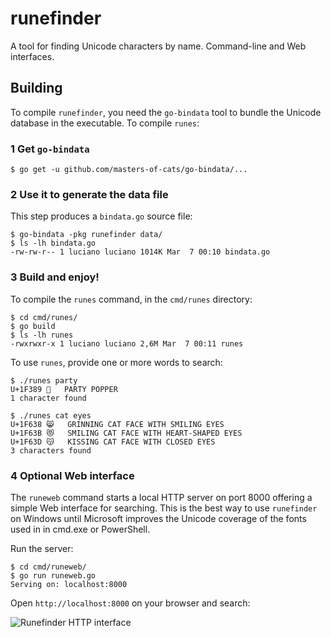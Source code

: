 # runefinder

A tool for finding Unicode characters by name. Command-line and Web interfaces.

## Building

To compile `runefinder`, you need the `go-bindata` tool to bundle the Unicode database in the executable. To compile `runes`:

### 1 Get `go-bindata`

```
$ go get -u github.com/masters-of-cats/go-bindata/...
```

### 2 Use it to generate the data file

This step produces a `bindata.go` source file:

```
$ go-bindata -pkg runefinder data/
$ ls -lh bindata.go 
-rw-rw-r-- 1 luciano luciano 1014K Mar  7 00:10 bindata.go
```

### 3 Build and enjoy!

To compile the `runes` command, in the `cmd/runes` directory:

```
$ cd cmd/runes/
$ go build
$ ls -lh runes
-rwxrwxr-x 1 luciano luciano 2,6M Mar  7 00:11 runes
```

To use `runes`, provide one or more words to search:

```
$ ./runes party
U+1F389	🎉	PARTY POPPER
1 character found

$ ./runes cat eyes
U+1F638	😸	GRINNING CAT FACE WITH SMILING EYES
U+1F63B	😻	SMILING CAT FACE WITH HEART-SHAPED EYES
U+1F63D	😽	KISSING CAT FACE WITH CLOSED EYES
3 characters found
```


### 4 Optional  Web interface

The `runeweb` command starts a local HTTP server on port 8000 offering a simple Web
interface for searching. This is the best way to use `runefinder` on Windows until
Microsoft improves the Unicode coverage of the fonts used in in cmd.exe or PowerShell.

Run the server:

```
$ cd cmd/runeweb/
$ go run runeweb.go
Serving on: localhost:8000
```

Open `http://localhost:8000` on your browser and search:

![Runefinder HTTP interface](https://github.com/standupdev/runefinder/raw/master/img/runefinder-runeweb.png "Runefinder HTTP interface")
